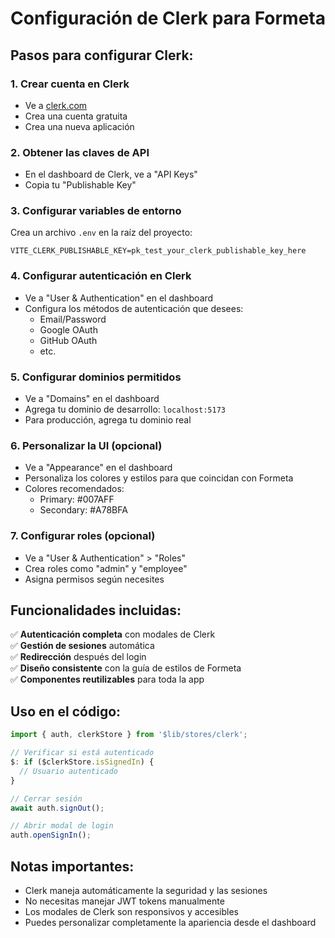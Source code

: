 # Configuración de Clerk para Formeta

## Pasos para configurar Clerk:

### 1. Crear cuenta en Clerk
- Ve a [clerk.com](https://clerk.com)
- Crea una cuenta gratuita
- Crea una nueva aplicación

### 2. Obtener las claves de API
- En el dashboard de Clerk, ve a "API Keys"
- Copia tu "Publishable Key"

### 3. Configurar variables de entorno
Crea un archivo `.env` en la raíz del proyecto:

```env
VITE_CLERK_PUBLISHABLE_KEY=pk_test_your_clerk_publishable_key_here
```

### 4. Configurar autenticación en Clerk
- Ve a "User & Authentication" en el dashboard
- Configura los métodos de autenticación que desees:
  - Email/Password
  - Google OAuth
  - GitHub OAuth
  - etc.

### 5. Configurar dominios permitidos
- Ve a "Domains" en el dashboard
- Agrega tu dominio de desarrollo: `localhost:5173`
- Para producción, agrega tu dominio real

### 6. Personalizar la UI (opcional)
- Ve a "Appearance" en el dashboard
- Personaliza los colores y estilos para que coincidan con Formeta
- Colores recomendados:
  - Primary: #007AFF
  - Secondary: #A78BFA

### 7. Configurar roles (opcional)
- Ve a "User & Authentication" > "Roles"
- Crea roles como "admin" y "employee"
- Asigna permisos según necesites

## Funcionalidades incluidas:

✅ **Autenticación completa** con modales de Clerk  
✅ **Gestión de sesiones** automática  
✅ **Redirección** después del login  
✅ **Diseño consistente** con la guía de estilos de Formeta  
✅ **Componentes reutilizables** para toda la app  

## Uso en el código:

```typescript
import { auth, clerkStore } from '$lib/stores/clerk';

// Verificar si está autenticado
$: if ($clerkStore.isSignedIn) {
  // Usuario autenticado
}

// Cerrar sesión
await auth.signOut();

// Abrir modal de login
auth.openSignIn();
```

## Notas importantes:

- Clerk maneja automáticamente la seguridad y las sesiones
- No necesitas manejar JWT tokens manualmente
- Los modales de Clerk son responsivos y accesibles
- Puedes personalizar completamente la apariencia desde el dashboard 